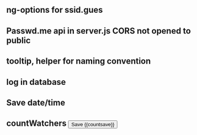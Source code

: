 ng-options for ssid.gues
----------------------------------------------------------------
Passwd.me api in server.js
CORS not opened to public
----------------------------------------------------------------
tooltip, helper for naming convention
----------------------------------------------------------------
log in database
----------------------------------------------------------------
Save date/time 
----------------------------------------------------------------
countWatchers
<button ng-click="save()" class="btn btn-primary" type="button">
  Save <span class="badge">{{countsave}}</span>
</button>
----------------------------------------------------------------